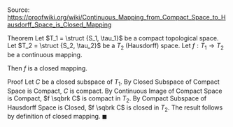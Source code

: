 # 

Source: https://proofwiki.org/wiki/Continuous_Mapping_from_Compact_Space_to_Hausdorff_Space_is_Closed_Mapping

Theorem
Let $T_1 = \struct {S_1, \tau_1}$ be a compact topological space.
Let $T_2 = \struct {S_2, \tau_2}$ be a $T_2$ (Hausdorff) space.
Let $f: T_1 \to T_2$ be a continuous mapping.

Then $f$ is a closed mapping.


Proof
Let $C$ be a closed subspace of $T_1$.
By Closed Subspace of Compact Space is Compact, $C$ is compact.
By Continuous Image of Compact Space is Compact, $f \sqbrk C$ is compact in $T_2$.
By Compact Subspace of Hausdorff Space is Closed, $f \sqbrk C$ is closed in $T_2$.
The result follows by definition of closed mapping.
$\blacksquare$





